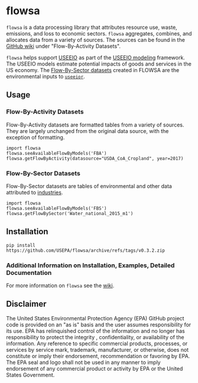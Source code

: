 # flowsa
`flowsa` is a data processing library that attributes resource use, waste, emissions, and loss to economic sectors. `flowsa` aggregates, combines, and allocates data from a variety of sources. The sources can be found in the [GitHub wiki](https://github.com/USEPA/flowsa/wiki/Available-Data#flow-by-activity-datasets) under "Flow-By-Activity Datasets".

`flowsa` helps support [USEEIO](https://www.epa.gov/land-research/us-environmentally-extended-input-output-useeio-technical-content) as part of the [USEEIO modeling](https://www.epa.gov/land-research/us-environmentally-extended-input-output-useeio-models) framework. The USEEIO models estimate potential impacts of goods and services in the US economy. The [Flow-By-Sector datasets](https://github.com/USEPA/flowsa/wiki/Available-Data#flow-by-sector-datasets) created in FLOWSA are the environmental inputs to [`useeior`](https://github.com/USEPA/useeior).

## Usage
### Flow-By-Activity Datasets
Flow-By-Activity datasets are formatted tables from a variety of sources. They are largely unchanged from the original data source, with the exception of formatting.

`import flowsa` \
`flowsa.seeAvailableFlowByModels('FBA')` \
`flowsa.getFlowByActivity(datasource="USDA_CoA_Cropland", year=2017)`

### Flow-By-Sector Datasets
Flow-By-Sector datasets are tables of environmental and other data attributed to [industries](https://www.census.gov/naics/).

`import flowsa` \
`flowsa.seeAvailableFlowByModels('FBS')` \
`flowsa.getFlowBySector('Water_national_2015_m1')`

## Installation
`pip install https://github.com/USEPA/flowsa/archive/refs/tags/v0.3.2.zip`

### Additional Information on Installation, Examples, Detailed Documentation
For more information on `flowsa` see the [wiki](https://github.com/USEPA/flowsa/wiki).

## Disclaimer

The United States Environmental Protection Agency (EPA) GitHub project code is provided on an "as is" basis
and the user assumes responsibility for its use.  EPA has relinquished control of the information and no longer
has responsibility to protect the integrity , confidentiality, or availability of the information.  Any
reference to specific commercial products, processes, or services by service mark, trademark, manufacturer,
or otherwise, does not constitute or imply their endorsement, recommendation or favoring by EPA.  The EPA seal
and logo shall not be used in any manner to imply endorsement of any commercial product or activity by EPA or
the United States Government.
